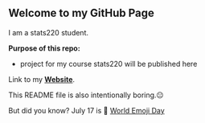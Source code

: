 ## Welcome to my GitHub Page

I am a stats220 student.

**Purpose of this repo:**
- project for my course stats220 will be published here


Link to my [**Website**](https://nosugarzhi.github.io/stats220/).


This README file is also intentionally boring.😐

But did you know? July 17 is 📅 [World Emoji Day](https://worldemojiday.com/)
